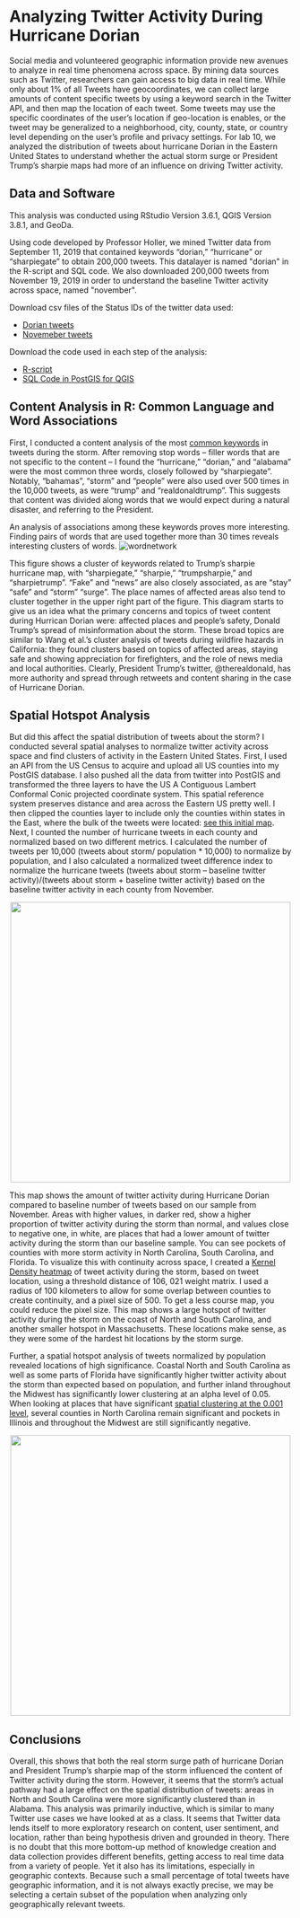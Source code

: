# Analyzing Twitter Activity During Hurricane Dorian

Social media and volunteered geographic information provide new avenues to analyze in real time phenomena across space. By mining data sources such as Twitter, researchers can gain access to big data in real time. While only about 1% of all Tweets have geocoordinates, we can collect large amounts of content specific tweets by using a keyword search in the Twitter API, and then map the location of each tweet. Some tweets may use the specific coordinates of the user’s location if geo-location is enables, or the tweet may be generalized to a neighborhood, city, county, state, or country level depending on the user’s profile and privacy settings. For lab 10, we analyzed the distribution of tweets about hurricane Dorian in the Eastern United States to understand whether the actual storm surge or President Trump’s sharpie maps had more of an influence on driving Twitter activity. 

## Data and Software
This analysis was conducted using RStudio Version 3.6.1, QGIS Version 3.8.1, and GeoDa. 

Using code developed by Professor Holler, we mined Twitter data from September 11, 2019 that contained keywords “dorian,” “hurricane” or “sharpiegate” to obtain 200,000 tweets. This datalayer is named "dorian" in the R-script and SQL code. We also downloaded 200,000 tweets from November 19, 2019 in order to understand the baseline Twitter activity across space, named "november". 

Download csv files of the Status IDs of the twitter data used:

- [Dorian tweets](dorianData.csv)
- [Novemeber tweets](novemberData.csv)

Download the code used in each step of the analysis:

- [R-script](dorianTwitterScript.R)
- [SQL Code in PostGIS for QGIS](dorain.sql)

## Content Analysis in R: Common Language and Word Associations
First, I conducted a content analysis of the most [common keywords](CountWords.png) in tweets during the storm. After removing stop words – filler words that are not specific to the content – I found the “hurricane,” “dorian,” and “alabama” were the most common three words, closely followed by “sharpiegate”. Notably, “bahamas”, “storm” and “people” were also used over 500 times in the 10,000 tweets, as were “trump” and “realdonaldtrump”. This suggests that content was divided along words that we would expect during a natural disaster, and referring to the President. 

An analysis of associations among these keywords proves more interesting. Finding pairs of words that are used together more than 30 times reveals interesting clusters of words. 
![wordnetwork](wordcloud30.png)

This figure shows a cluster of keywords related to Trump’s sharpie hurricane map, with “sharpiegate,” “sharpie,” “trumpsharpie,” and “sharpietrump”. “Fake” and “news” are also closely associated, as are “stay” “safe” and “storm” “surge”. The place names of affected areas also tend to cluster together in the upper right part of the figure. This diagram starts to give us an idea what the primary concerns and topics of tweet content during Hurrican Dorian were: affected places and people’s safety, Donald Trump’s spread of misinformation about the storm. These broad topics are similar to Wang et al.’s cluster analysis of tweets during wildfire hazards in California: they found clusters based on topics of affected areas, staying safe and showing appreciation for firefighters, and the role of news media and local authorities. Clearly, President Trump’s twitter, @therealdonald, has more authority and spread through retweets and content sharing in the case of Hurricane Dorian.

## Spatial Hotspot Analysis
But did this affect the spatial distribution of tweets about the storm? I conducted several spatial analyses to normalize twitter activity across space and find clusters of activity in the Eastern United States. First, I used an API from the US Census to acquire and upload all US counties into my PostGIS database. I also pushed all the data from twitter into PostGIS and transformed the three layers to have the US A Contiguous Lambert Conformal Conic projected coordinate system. This spatial reference system preserves distance and area across the Eastern US pretty well. I then clipped the counties layer to include only the counties within states in the East, where the bulk of the tweets were located: [see this initial map](hurricanetweetsmap.PNG). Next, I counted the number of hurricane tweets in each county and normalized based on two different metrics. I calculated the number of tweets per 10,000 (tweets about storm/ population * 10,000) to normalize by population, and I also calculated a normalized tweet difference index to normalize the hurricane tweets (tweets about storm – baseline twitter activity)/(tweets about storm + baseline twitter activity) based on the baseline twitter activity in each county from November. 

<p align= "center">
<img src="ndtichloropleth.png" width = "500">
</p>

This map shows the amount of twitter activity during Hurricane Dorian compared to baseline number of tweets based on our sample from November. Areas with higher values, in darker red, show a higher proportion of twitter activity during the storm than normal, and values close to negative one, in white, are places that had a lower amount of twitter activity during the storm than our baseline sample. You can see pockets of counties with more storm activity in North Carolina, South Carolina, and Florida. To visualize this with continuity across space, I created a [Kernel Density heatmap](HeatMap.pdf) of tweet activity during the storm, based on tweet location, using a threshold distance of 106, 021 weight matrix. I used a radius of 100 kilometers to allow for some overlap between counties to create continuity, and a pixel size of 500. To get a less course map, you could reduce the pixel size. This map shows a large hotspot of twitter activity during the storm on the coast of North and South Carolina, and another smaller hotspot in Massachusetts. These locations make sense, as they were some of the hardest hit locations by the storm surge. 

Further, a spatial hotspot analysis of tweets normalized by population revealed locations of high significance. Coastal North and South Carolina as well as some parts of Florida have significantly higher twitter activity about the storm than expected based on population, and further inland throughout the Midwest has significantly lower clustering at an alpha level of 0.05. When looking at places that have significant [spatial clustering at the 0.001 level](tweetratesig.png), several counties in North Carolina remain significant and pockets in Illinois and throughout the Midwest are still significantly negative. 

<p align= "center">
<img src="tweetratesp05.png" width = "500">
</p>

## Conclusions
Overall, this shows that both the real storm surge path of hurricane Dorian and President Trump’s sharpie map of the storm influenced the content of Twitter activity during the storm. However, it seems that the storm’s actual pathway had a large effect on the spatial distribution of tweets: areas in North and South Carolina were more significantly clustered than in Alabama. This analysis was primarily inductive, which is similar to many Twitter use cases we have looked at as a class. It seems that Twitter data lends itself to more exploratory research on content, user sentiment, and location, rather than being hypothesis driven and grounded in theory. There is no doubt that this more bottom-up method of knowledge creation and data collection provides different benefits, getting access to real time data from a variety of people. Yet it also has its limitations, especially in geographic contexts. Because such a small percentage of total tweets have geographic information, and it is not always exactly precise, we may be selecting a certain subset of the population when analyzing only geographically relevant tweets. 

